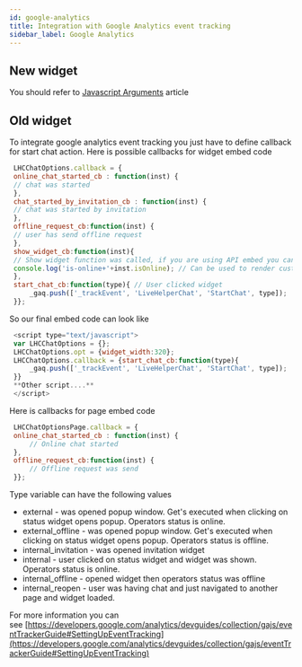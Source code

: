 ```yaml
---
id: google-analytics
title: Integration with Google Analytics event tracking
sidebar_label: Google Analytics
---
```

## New widget
You should refer to [Javascript Arguments](javascript-arguments.md) article

## Old widget

To integrate google analytics event tracking you just have to define callback for start chat action. Here is possible callbacks for widget embed code

```js
 LHCChatOptions.callback = {  
 online_chat_started_cb : function(inst) {  
 // chat was started  
 },  
 chat_started_by_invitation_cb : function(inst) {  
 // chat was started by invitation  
 },  
 offline_request_cb:function(inst) {  
 // user has send offline request  
 },  
 show_widget_cb:function(inst){  
 // Show widget function was called, if you are using API embed you can generate custom html there.  
 console.log('is-online+'+inst.isOnline); // Can be used to render custom html etc or do some other stuff  
 },  
 start_chat_cb:function(type){ // User clicked widget  
     _gaq.push(['_trackEvent', 'LiveHelperChat', 'StartChat', type]);  
 }};
```


So our final embed code can look like

```js
 <script type="text/javascript">  
 var LHCChatOptions = {};  
 LHCChatOptions.opt = {widget_width:320};  
 LHCChatOptions.callback = {start_chat_cb:function(type){  
     _gaq.push(['_trackEvent', 'LiveHelperChat', 'StartChat', type]);
 }}  
 **Other script....**  
 </script>
```

Here is callbacks for page embed code

```js
 LHCChatOptionsPage.callback = {  
 online_chat_started_cb : function(inst) {  
     // Online chat started  
 },      
 offline_request_cb:function(inst) {  
     // Offline request was send  
 }};
```

Type variable can have the following values

*   external - was opened popup window. Get's executed when clicking on status widget opens popup. Operators status is online.
*   external_offline - was opened popup window. Get's executed when clicking on status widget opens popup. Operators status is offline.
*   internal_invitation - was opened invitation widget
*   internal - user clicked on status widget and widget was shown. Operators status is online.
*   internal_offline - opened widget then operators status was offline
*   internal_reopen - user was having chat and just navigated to another page and widget loaded.

For more information you can see [https://developers.google.com/analytics/devguides/collection/gajs/eventTrackerGuide#SettingUpEventTracking](https://developers.google.com/analytics/devguides/collection/gajs/eventTrackerGuide#SettingUpEventTracking)
